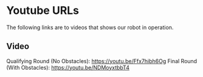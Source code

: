 Youtube URLs
====

The following links are to videos that shows our robot in operation.

## Video

Qualifying Round (No Obstacles): https://youtu.be/Ffx7hibh6Og
Final Round (With Obstacles): https://youtu.be/NDMoyxtbbT4

